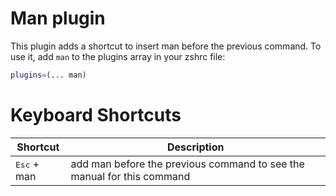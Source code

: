 # Man plugin
This plugin adds a shortcut to insert man before the previous command.
To use it, add `man` to the plugins array in your zshrc file:
```zsh
plugins=(... man)
```
# Keyboard Shortcuts
| Shortcut                          | Description                                                            |
|-----------------------------------|------------------------------------------------------------------------|
| <kbd>Esc</kbd> + man              | add man before the previous command to see the manual for this command |

